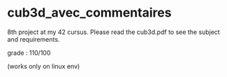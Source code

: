 # cub3d_avec_commentaires

8th project at my 42 cursus. Please read the cub3d.pdf to see the subject and requirements.

grade : 110/100

(works only on linux env)
